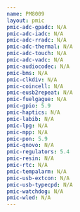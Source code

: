```yaml
---
name: PM8009
layout: pmic
pmic-adc-gpadc: N/A
pmic-adc-iadc: N/A
pmic-adc-rradc: N/A
pmic-adc-thermal: N/A
pmic-adc-touch: N/A
pmic-adc-vadc: N/A
pmic-audiocodec: N/A
pmic-bms: N/A
pmic-clkdiv: N/A
pmic-coincell: N/A
pmic-eusb2repeat: N/A
pmic-fuelgague: N/A
pmic-gpio: 5.9
pmic-haptics: N/A
pmic-labib: N/A
pmic-lpg: N/A
pmic-mpp: N/A
pmic-pon: 5.9
pmic-qnovo: N/A
pmic-regulators: 5.4
pmic-resin: N/A
pmic-rtc: N/A
pmic-tempalarm: N/A
pmic-usb-extcon: N/A
pmic-usb-typecpd: N/A
pmic-watchdog: N/A
pmic-wled: N/A
---
```

